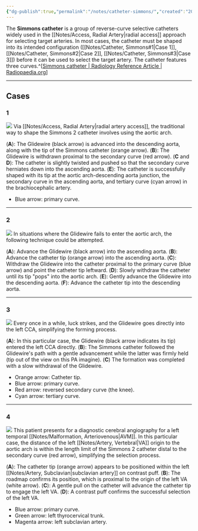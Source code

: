 ```yaml
---
{"dg-publish":true,"permalink":"/notes/catheter-simmons/","created":"2023-10-02T20:02:30.306-07:00","updated":"2023-10-25T19:17:22.384-07:00"}
---
```


The **Simmons catheter** is a group of reverse-curve selective catheters widely used in the [[Notes/Access, Radial Artery\|radial access]] approach for selecting target arteries. In most cases, the catheter must be shaped into its intended configuration ([[Notes/Catheter, Simmons#1\|Case 1]], [[Notes/Catheter, Simmons#2\|Case 2]], [[Notes/Catheter, Simmons#3\|Case 3]]) before it can be used to select the target artery. The catheter features three curves.^[[Simmons catheter | Radiology Reference Article | Radiopaedia.org](https://radiopaedia.org/articles/simmons-catheter?lang=us)] 

---

## Cases

### 1

![](https://i.imgur.com/kK0cxIQ.jpg)
Via [[Notes/Access, Radial Artery\|radial artery access]], the traditional way to shape the Simmons 2 catheter involves using the aortic arch. 

(**A**): The Glidewire (black arrow) is advanced into the descending aorta, along with the tip of the Simmons catheter (orange arrow). 
(**B**): The Glidewire is withdrawn proximal to the secondary curve (red arrow). 
(**C** and **D**): The catheter is slightly twisted and pushed so that the secondary curve herniates down into the ascending aorta. 
(**E**): The catheter is successfully shaped with its tip at the aortic arch-descending aorta junction, the secondary curve in the ascending aorta, and tertiary curve (cyan arrow) in the brachiocephalic artery. 

- Blue arrow: primary curve.

---

### 2

![](https://i.imgur.com/Vu8zUn2.jpg)
In situations where the Glidewire fails to enter the aortic arch, the following technique could be attempted.

(**A**): Advance the Glidewire (black arrow) into the ascending aorta.
(**B**): Advance the catheter tip (orange arrow) into the ascending aorta. 
(**C**): Withdraw the Glidewire into the catheter proximal to the primary curve (blue arrow) and point the catheter tip leftward.
(**D**): Slowly withdraw the catheter until its tip "pops" into the aortic arch.
(**E**): Gently advance the Glidewire into the descending aorta.
(**F**): Advance the catheter tip into the descending aorta.

---

### 3

![](https://i.imgur.com/Vd3y2he.jpg)
Every once in a while, luck strikes, and the Glidewire goes directly into the left CCA, simplifying the forming process.

(**A**): In this particular case, the Glidewire (black arrow indicates its tip) entered the left CCA directly. 
(**B**): The Simmons catheter followed the Glidewire's path with a gentle advancement while the latter was firmly held (tip out of the view on this PA imagine). 
(**C**) The formation was completed with a slow withdrawal of the Glidewire. 

- Orange arrow: Catheter tip. 
- Blue arrow: primary curve. 
- Red arrow: reversed secondary curve (the knee). 
- Cyan arrow: tertiary curve.

---

### 4

![](https://i.imgur.com/2KqqAbW.jpg)
This patient presents for a diagnostic cerebral angiography for a left temporal [[Notes/Malformation, Arteriovenous\|AVM]]. In this particular case, the distance of the left [[Notes/Artery, Vertebral\|VA]] origin to the aortic arch is within the length limit of the Simmons 2 catheter distal to the secondary curve (red arrow), simplifying the selection process.

(**A**): The catheter tip (orange arrow) appears to be positioned within the left [[Notes/Artery, Subclavian\|subclavian artery]] on contrast puff.
(**B**): The roadmap confirms its position, which is proximal to the origin of the left VA (white arrow).
(**C**): A gentle pull on the catheter will advance the catheter tip to engage the left VA.
(**D**): A contrast puff confirms the successful selection of the left VA.

- Blue arrow: primary curve.
- Green arrow: left thyrocervical trunk.
- Magenta arrow: left subclavian artery.